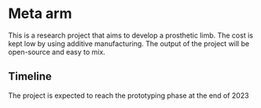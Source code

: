 # Meta arm
This is a research project that aims to develop a prosthetic limb. The cost is kept low by using additive manufacturing. The output of the project will be open-source and easy to mix.
## Timeline
The project is expected to reach the prototyping phase at the end of 2023